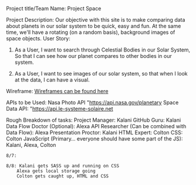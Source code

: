 Project title/Team Name: Project Space

Project Description: Our objective with this site is to make comparing data about planets in our solar system to be quick, easy and fun. At the same time, we'll have a rotating (on a random basis), background images of space objects.
User Story:
1. As a User, I want to search through Celestial Bodies in our Solar System, So that I can see how our planet compares to other bodies in our system. 

2. As a User, I want to see images of our solar system, so that when I look at the data, I can have a visual. 

Wireframe: [Wireframes can be found here](assets/Wireframe/)

APIs to be Used: 
    Nasa Photo API "https://api.nasa.gov/planetary
    Space Data API: "https://api.le-systeme-solaire.net

Rough Breakdown of tasks:
    Project Manager: Kalani
    GitHub Guru: Kalani
    Data Flow Doctor (Optional): Alexa 
    API Researcher (Can be combined with Data Flow): Alexa 
    Presentation Proctor: Kalani
    HTML Expert: Colton
    CSS: Colton
    JavaScript (Primary… everyone should have some part of the JS): Kalani, Alexa, Colton

    8/7: 

    8/8: Kalani gets SASS up and running on CSS
        Alexa gets local storage going
        Colton gets caught up, HTML and CSS
